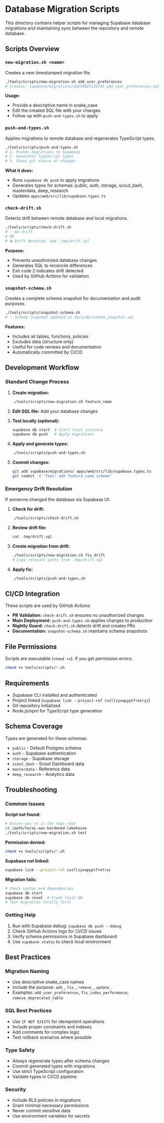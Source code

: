 # Database Migration Scripts

This directory contains helper scripts for managing Supabase database migrations and maintaining sync between the repository and remote database.

## Scripts Overview

### `new-migration.sh <name>`
Creates a new timestamped migration file.

```bash
./tools/scripts/new-migration.sh add_user_preferences
# Creates: supabase/migrations/20250823134745_add_user_preferences.sql
```

**Usage:**
- Provide a descriptive name in snake_case
- Edit the created SQL file with your changes
- Follow up with `push-and-types.sh` to apply

### `push-and-types.sh`
Applies migrations to remote database and regenerates TypeScript types.

```bash
./tools/scripts/push-and-types.sh
# 1. Pushes migrations to Supabase
# 2. Generates TypeScript types
# 3. Shows git status of changes
```

**What it does:**
- Runs `supabase db push` to apply migrations
- Generates types for schemas: public, auth, storage, scout_dash, masterdata, deep_research
- Updates `apps/web/src/lib/supabase.types.ts`

### `check-drift.sh`
Detects drift between remote database and local migrations.

```bash
./tools/scripts/check-drift.sh
# ✅ No drift.
# OR
# ❌ Drift detected. See .tmp/drift.sql
```

**Purpose:**
- Prevents unauthorized database changes
- Generates SQL to reconcile differences
- Exit code 2 indicates drift detected
- Used by GitHub Actions for validation

### `snapshot-schema.sh`
Creates a complete schema snapshot for documentation and audit purposes.

```bash
./tools/scripts/snapshot-schema.sh
# ✅ Schema snapshot updated at docs/db/schema_snapshot.sql
```

**Features:**
- Includes all tables, functions, policies
- Excludes data (structure only)
- Useful for code reviews and documentation
- Automatically committed by CI/CD

## Development Workflow

### Standard Change Process

1. **Create migration:**
   ```bash
   ./tools/scripts/new-migration.sh feature_name
   ```

2. **Edit SQL file:** Add your database changes

3. **Test locally (optional):**
   ```bash
   supabase db start  # Start local instance
   supabase db push   # Apply migrations
   ```

4. **Apply and generate types:**
   ```bash
   ./tools/scripts/push-and-types.sh
   ```

5. **Commit changes:**
   ```bash
   git add supabase/migrations/ apps/web/src/lib/supabase.types.ts
   git commit -m "feat: add feature_name schema"
   ```

### Emergency Drift Resolution

If someone changed the database via Supabase UI:

1. **Check for drift:**
   ```bash
   ./tools/scripts/check-drift.sh
   ```

2. **Review drift file:**
   ```bash
   cat .tmp/drift.sql
   ```

3. **Create migration from drift:**
   ```bash
   ./tools/scripts/new-migration.sh fix_drift
   # Copy relevant parts from .tmp/drift.sql
   ```

4. **Apply fix:**
   ```bash
   ./tools/scripts/push-and-types.sh
   ```

## CI/CD Integration

These scripts are used by GitHub Actions:

- **PR Validation:** `check-drift.sh` ensures no unauthorized changes
- **Main Deployment:** `push-and-types.sh` applies changes to production
- **Nightly Guard:** `check-drift.sh` detects drift and creates PRs
- **Documentation:** `snapshot-schema.sh` maintains schema snapshots

## File Permissions

Scripts are executable (`chmod +x`). If you get permission errors:

```bash
chmod +x tools/scripts/*.sh
```

## Requirements

- Supabase CLI installed and authenticated
- Project linked (`supabase link --project-ref cxzllzyxwpyptfretryc`)
- Git repository initialized
- Node.js/npm for TypeScript type generation

## Schema Coverage

Types are generated for these schemas:
- `public` - Default Postgres schema
- `auth` - Supabase authentication
- `storage` - Supabase storage
- `scout_dash` - Scout Dashboard data
- `masterdata` - Reference data
- `deep_research` - Analytics data

## Troubleshooting

### Common Issues

**Script not found:**
```bash
# Ensure you're in the repo root
cd /path/to/ai-aas-hardened-lakehouse
./tools/scripts/new-migration.sh test
```

**Permission denied:**
```bash
chmod +x tools/scripts/*.sh
```

**Supabase not linked:**
```bash
supabase link --project-ref cxzllzyxwpyptfretryc
```

**Migration fails:**
```bash
# Check syntax and dependencies
supabase db start
supabase db reset  # Fresh local DB
# Test migration locally first
```

### Getting Help

1. Run with Supabase debug: `supabase db push --debug`
2. Check GitHub Actions logs for CI/CD issues
3. Verify schema permissions in Supabase dashboard
4. Use `supabase status` to check local environment

## Best Practices

### Migration Naming
- Use descriptive snake_case names
- Include the purpose: `add_`, `fix_`, `remove_`, `update_`
- Examples: `add_user_preferences`, `fix_index_performance`, `remove_deprecated_table`

### SQL Best Practices
- Use `IF NOT EXISTS` for idempotent operations
- Include proper constraints and indexes
- Add comments for complex logic
- Test rollback scenarios where possible

### Type Safety
- Always regenerate types after schema changes
- Commit generated types with migrations
- Use strict TypeScript configuration
- Validate types in CI/CD pipeline

### Security
- Include RLS policies in migrations
- Grant minimal necessary permissions
- Never commit sensitive data
- Use environment variables for secrets